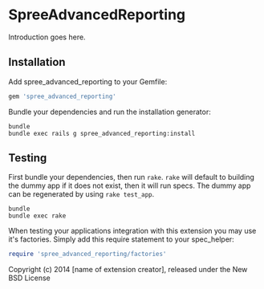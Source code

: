 SpreeAdvancedReporting
======================

Introduction goes here.

Installation
------------

Add spree_advanced_reporting to your Gemfile:

```ruby
gem 'spree_advanced_reporting'
```

Bundle your dependencies and run the installation generator:

```shell
bundle
bundle exec rails g spree_advanced_reporting:install
```

Testing
-------

First bundle your dependencies, then run `rake`. `rake` will default to building the dummy app if it does not exist, then it will run specs. The dummy app can be regenerated by using `rake test_app`.

```shell
bundle
bundle exec rake
```

When testing your applications integration with this extension you may use it's factories.
Simply add this require statement to your spec_helper:

```ruby
require 'spree_advanced_reporting/factories'
```

Copyright (c) 2014 [name of extension creator], released under the New BSD License
